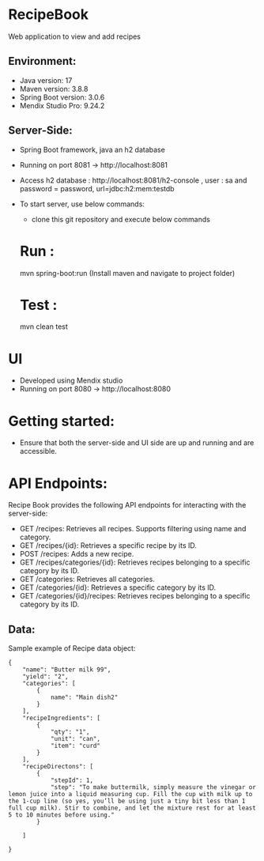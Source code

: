 # RecipeBook
Web application to view and add recipes


## Environment:
- Java version: 17
- Maven version: 3.8.8
- Spring Boot version: 3.0.6
- Mendix Studio Pro: 9.24.2

## Server-Side:
- Spring Boot framework, java an h2 database
- Running on port 8081 -> http://localhost:8081
- Access h2 database : http://localhost:8081/h2-console , user : sa and password = password, url=jdbc:h2:mem:testdb

- To start server, use below commands:
    - clone this git repository and execute below commands
    # Run : 
    mvn spring-boot:run (Install maven and navigate to project folder)

    # Test :
    mvn clean test

# UI
- Developed using Mendix studio
- Running on port 8080 -> http://localhost:8080

# Getting started:
- Ensure that both the server-side and UI side are up and running and are accessible.

# API Endpoints:

Recipe Book provides the following API endpoints for interacting with the server-side:

- GET /recipes: Retrieves all recipes. Supports filtering using name and category.
- GET /recipes/{id}: Retrieves a specific recipe by its ID.
- POST /recipes: Adds a new recipe.
- GET /recipes/categories/{id}: Retrieves recipes belonging to a specific category by its ID.
- GET /categories: Retrieves all categories.
- GET /categories/{id}: Retrieves a specific category by its ID.
- GET /categories/{id}/recipes: Retrieves recipes belonging to a specific category by its ID.

## Data:
Sample example of Recipe data object:
```Recipe
{                
    "name": "Butter milk 99",
    "yield": "2",
    "categories": [
        {
            name": "Main dish2"
        }                     
    ],
    "recipeIngredients": [
        {
            "qty": "1",
            "unit": "can",
            "item": "curd"
        }
    ],
    "recipeDirectons": [
        {                        
            "stepId": 1,
            "step": "To make buttermilk, simply measure the vinegar or lemon juice into a liquid measuring cup. Fill the cup with milk up to the 1-cup line (so yes, you’ll be using just a tiny bit less than 1 full cup milk). Stir to combine, and let the mixture rest for at least 5 to 10 minutes before using."
        }

    ]
                
}